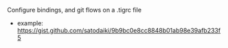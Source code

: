 Configure bindings, and git flows on a .tigrc file
 - example: https://gist.github.com/satodaiki/9b9bc0e8cc8848b01ab98e39afb233f5
